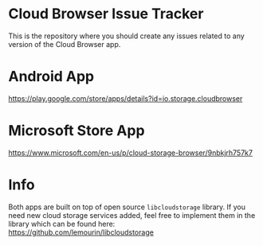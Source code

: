 # Cloud Browser Issue Tracker

This is the repository where you should create any issues
related to any version of the Cloud Browser app.

# Android App

https://play.google.com/store/apps/details?id=io.storage.cloudbrowser

# Microsoft Store App

https://www.microsoft.com/en-us/p/cloud-storage-browser/9nbkjrh757k7

# Info

Both apps are built on top of open source `libcloudstorage` library.
If you need new cloud storage services added, feel free to implement
them in the library which can be found here: https://github.com/lemourin/libcloudstorage